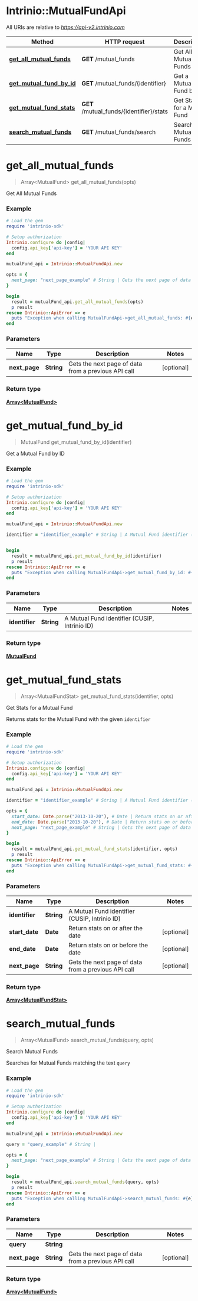 # Intrinio::MutualFundApi

All URIs are relative to *https://api-v2.intrinio.com*

Method | HTTP request | Description
------------- | ------------- | -------------
[**get_all_mutual_funds**](MutualFundApi.md#get_all_mutual_funds) | **GET** /mutual_funds | Get All Mutual Funds
[**get_mutual_fund_by_id**](MutualFundApi.md#get_mutual_fund_by_id) | **GET** /mutual_funds/{identifier} | Get a Mutual Fund by ID
[**get_mutual_fund_stats**](MutualFundApi.md#get_mutual_fund_stats) | **GET** /mutual_funds/{identifier}/stats | Get Stats for a Mutual Fund
[**search_mutual_funds**](MutualFundApi.md#search_mutual_funds) | **GET** /mutual_funds/search | Search Mutual Funds


# **get_all_mutual_funds**
> Array&lt;MutualFund&gt; get_all_mutual_funds(opts)

Get All Mutual Funds

### Example
```ruby
# Load the gem
require 'intrinio-sdk'

# Setup authorization
Intrinio.configure do |config|
  config.api_key['api-key'] = 'YOUR API KEY'
end

mutualFund_api = Intrinio::MutualFundApi.new

opts = { 
  next_page: "next_page_example" # String | Gets the next page of data from a previous API call
}

begin
  result = mutualFund_api.get_all_mutual_funds(opts)
  p result
rescue Intrinio::ApiError => e
  puts "Exception when calling MutualFundApi->get_all_mutual_funds: #{e}"
end
```

### Parameters

Name | Type | Description  | Notes
------------- | ------------- | ------------- | -------------
 **next_page** | **String**| Gets the next page of data from a previous API call | [optional] 

### Return type

[**Array&lt;MutualFund&gt;**](MutualFund.md)

# **get_mutual_fund_by_id**
> MutualFund get_mutual_fund_by_id(identifier)

Get a Mutual Fund by ID

### Example
```ruby
# Load the gem
require 'intrinio-sdk'

# Setup authorization
Intrinio.configure do |config|
  config.api_key['api-key'] = 'YOUR API KEY'
end

mutualFund_api = Intrinio::MutualFundApi.new

identifier = "identifier_example" # String | A Mutual Fund identifier (CUSIP, Intrinio ID)


begin
  result = mutualFund_api.get_mutual_fund_by_id(identifier)
  p result
rescue Intrinio::ApiError => e
  puts "Exception when calling MutualFundApi->get_mutual_fund_by_id: #{e}"
end
```

### Parameters

Name | Type | Description  | Notes
------------- | ------------- | ------------- | -------------
 **identifier** | **String**| A Mutual Fund identifier (CUSIP, Intrinio ID) | 

### Return type

[**MutualFund**](MutualFund.md)

# **get_mutual_fund_stats**
> Array&lt;MutualFundStat&gt; get_mutual_fund_stats(identifier, opts)

Get Stats for a Mutual Fund

Returns stats for the  Mutual Fund with the given `identifier`

### Example
```ruby
# Load the gem
require 'intrinio-sdk'

# Setup authorization
Intrinio.configure do |config|
  config.api_key['api-key'] = 'YOUR API KEY'
end

mutualFund_api = Intrinio::MutualFundApi.new

identifier = "identifier_example" # String | A Mutual Fund identifier (CUSIP, Intrinio ID)

opts = { 
  start_date: Date.parse("2013-10-20"), # Date | Return stats on or after the date
  end_date: Date.parse("2013-10-20"), # Date | Return stats on or before the date
  next_page: "next_page_example" # String | Gets the next page of data from a previous API call
}

begin
  result = mutualFund_api.get_mutual_fund_stats(identifier, opts)
  p result
rescue Intrinio::ApiError => e
  puts "Exception when calling MutualFundApi->get_mutual_fund_stats: #{e}"
end
```

### Parameters

Name | Type | Description  | Notes
------------- | ------------- | ------------- | -------------
 **identifier** | **String**| A Mutual Fund identifier (CUSIP, Intrinio ID) | 
 **start_date** | **Date**| Return stats on or after the date | [optional] 
 **end_date** | **Date**| Return stats on or before the date | [optional] 
 **next_page** | **String**| Gets the next page of data from a previous API call | [optional] 

### Return type

[**Array&lt;MutualFundStat&gt;**](MutualFundStat.md)

# **search_mutual_funds**
> Array&lt;MutualFund&gt; search_mutual_funds(query, opts)

Search Mutual Funds

Searches for Mutual Funds matching the text `query`

### Example
```ruby
# Load the gem
require 'intrinio-sdk'

# Setup authorization
Intrinio.configure do |config|
  config.api_key['api-key'] = 'YOUR API KEY'
end

mutualFund_api = Intrinio::MutualFundApi.new

query = "query_example" # String | 

opts = { 
  next_page: "next_page_example" # String | Gets the next page of data from a previous API call
}

begin
  result = mutualFund_api.search_mutual_funds(query, opts)
  p result
rescue Intrinio::ApiError => e
  puts "Exception when calling MutualFundApi->search_mutual_funds: #{e}"
end
```

### Parameters

Name | Type | Description  | Notes
------------- | ------------- | ------------- | -------------
 **query** | **String**|  | 
 **next_page** | **String**| Gets the next page of data from a previous API call | [optional] 

### Return type

[**Array&lt;MutualFund&gt;**](MutualFund.md)

